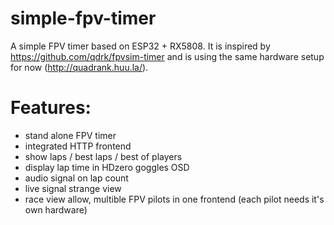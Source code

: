 # simple-fpv-timer
A simple FPV timer based on ESP32 + RX5808. 
It is inspired by https://github.com/qdrk/fpvsim-timer and is using the same hardware setup for now (http://quadrank.huu.la/).

# Features:
 * stand alone FPV timer
 * integrated HTTP frontend
 * show laps / best laps / best of players
 * display lap time in HDzero goggles OSD
 * audio signal on lap count
 * live signal strange view
 * race view allow, multible FPV pilots in one frontend (each pilot needs it's own hardware)
